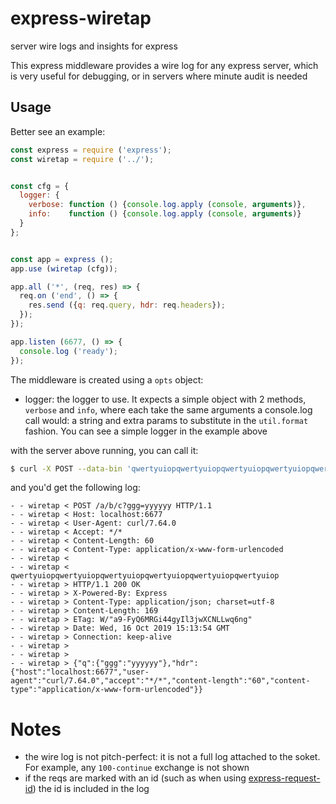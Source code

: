 # express-wiretap
server wire logs and insights for express

This express middleware provides a wire log for any express server, which is very useful for debugging, or in servers where minute audit is needed

## Usage
Better see an example:
```js
const express = require ('express');
const wiretap = require ('../');


const cfg = {
  logger: {
    verbose: function () {console.log.apply (console, arguments)},
    info:    function () {console.log.apply (console, arguments)}
  }
};


const app = express ();
app.use (wiretap (cfg));

app.all ('*', (req, res) => {
  req.on ('end', () => {
    res.send ({q: req.query, hdr: req.headers});
  });
});

app.listen (6677, () => {
  console.log ('ready');
});
```
The middleware is created using a `opts` object:
* logger: the logger to use. It expects a simple object with 2 methods, `verbose` and `info`, where each take the same arguments a console.log call would: a string and extra params to substitute in the `util.format` fashion. You can see a simple logger in the example above

with the server above running, you can call it:
```sh
$ curl -X POST --data-bin 'qwertyuiopqwertyuiopqwertyuiopqwertyuiopqwertyuiopqwertyuiop' http://localhost:6677/a/b/c?ggg=yyyyyy
```
and you'd get the following log:
```
- - wiretap < POST /a/b/c?ggg=yyyyyy HTTP/1.1
- - wiretap < Host: localhost:6677
- - wiretap < User-Agent: curl/7.64.0
- - wiretap < Accept: */*
- - wiretap < Content-Length: 60
- - wiretap < Content-Type: application/x-www-form-urlencoded
- - wiretap <
- - wiretap < qwertyuiopqwertyuiopqwertyuiopqwertyuiopqwertyuiopqwertyuiop
- - wiretap > HTTP/1.1 200 OK
- - wiretap > X-Powered-By: Express
- - wiretap > Content-Type: application/json; charset=utf-8
- - wiretap > Content-Length: 169
- - wiretap > ETag: W/"a9-FyQ6MRGi44gyIl3jwXCNLLwq6ng"
- - wiretap > Date: Wed, 16 Oct 2019 15:13:54 GMT
- - wiretap > Connection: keep-alive
- - wiretap >
- - wiretap >
- - wiretap > {"q":{"ggg":"yyyyyy"},"hdr":{"host":"localhost:6677","user-agent":"curl/7.64.0","accept":"*/*","content-length":"60","content-type":"application/x-www-form-urlencoded"}}
```

# Notes
* the wire log is not pitch-perfect: it is not a full log attached to the soket. For example, any `100-continue` exchange is not shown
* if the reqs are marked with an id (such as when using [express-request-id](https://www.npmjs.com/package/express-request-id)) the id is included in the log
